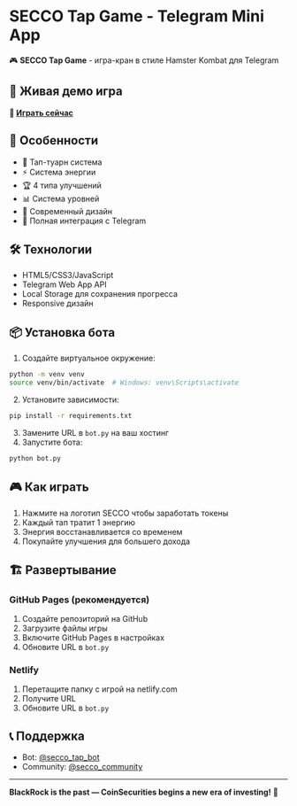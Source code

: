 # SECCO Tap Game - Telegram Mini App

🎮 **SECCO Tap Game** - игра-кран в стиле Hamster Kombat для Telegram

## 🚀 Живая демо игра

**🔗 [Играть сейчас](https://dmitrycoinsec.github.io/secco-tap-game/)**

## 🎯 Особенности

- 💎 Тап-туарн система
- ⚡ Система энергии
- 🏆 4 типа улучшений
- 📊 Система уровней
- 🎨 Современный дизайн
- 📱 Полная интеграция с Telegram

## 🛠 Технологии

- HTML5/CSS3/JavaScript
- Telegram Web App API
- Local Storage для сохранения прогресса
- Responsive дизайн

## 📦 Установка бота

1. Создайте виртуальное окружение:
```bash
python -m venv venv
source venv/bin/activate  # Windows: venv\Scripts\activate
```

2. Установите зависимости:
```bash
pip install -r requirements.txt
```

3. Замените URL в `bot.py` на ваш хостинг
4. Запустите бота:
```bash
python bot.py
```

## 🎮 Как играть

1. Нажмите на логотип SECCO чтобы заработать токены
2. Каждый тап тратит 1 энергию
3. Энергия восстанавливается со временем
4. Покупайте улучшения для большего дохода

## 🏗 Развертывание

### GitHub Pages (рекомендуется)
1. Создайте репозиторий на GitHub
2. Загрузите файлы игры
3. Включите GitHub Pages в настройках
4. Обновите URL в `bot.py`

### Netlify
1. Перетащите папку с игрой на netlify.com
2. Получите URL
3. Обновите URL в `bot.py`

## 📞 Поддержка

- Bot: [@secco_tap_bot](https://t.me/secco_tap_bot)
- Community: [@secco_community](https://t.me/secco_community)

---

**BlackRock is the past — CoinSecurities begins a new era of investing!** 🚀
